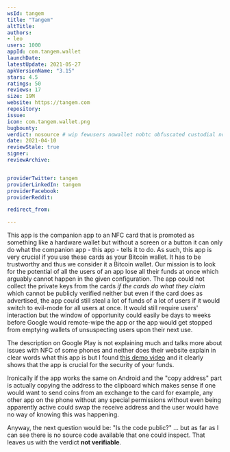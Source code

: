 ```yaml
---
wsId: tangem
title: "Tangem"
altTitle: 
authors:
- leo
users: 1000
appId: com.tangem.wallet
launchDate: 
latestUpdate: 2021-05-27
apkVersionName: "3.15"
stars: 4.5
ratings: 50
reviews: 17
size: 19M
website: https://tangem.com
repository: 
issue: 
icon: com.tangem.wallet.png
bugbounty: 
verdict: nosource # wip fewusers nowallet nobtc obfuscated custodial nosource nonverifiable reproducible bounty defunct
date: 2021-04-10
reviewStale: true
signer: 
reviewArchive:


providerTwitter: tangem
providerLinkedIn: tangem
providerFacebook: 
providerReddit: 

redirect_from:

---
```



This app is the companion app to an NFC card that is promoted as something like
a hardware wallet but without a screen or a button it can only do what the
companion app - this app - tells it to do. As such, this app is very crucial if
you use these cards as your Bitcoin wallet. It has to be trustworthy and thus we
consider it a Bitcoin wallet. Our mission is to look for the potential of all
the users of an app lose all their funds at once which arguably cannot happen in
the given configuration. The app could not collect the private keys from the
cards *if the cards do what they claim* which cannot be publicly verified
neither but even if the card does as advertised, the app could still steal a lot
of funds of a lot of users if it would switch to evil-mode for all users at
once. It would still require users' interaction but the window of opportunity
could easily be days to weeks before Google would remote-wipe the app or the app
would get stopped from emptying wallets of unsuspecting users upon their next
use.

The description on Google Play is not explaining much and talks more about
issues with NFC of some phones and neither does their website explain in clear
words what this app is but I found
[this demo video](https://www.youtube.com/watch?v=sTaQN2z7H_A) and it clearly
shows that the app is crucial for the security of your funds.

Ironically if the app works the same on Android and the "copy address" part is
actually copying the address to the clipboard which makes sense if one would
want to send coins from an exchange to the card for example, any other app on
the phone without any special permissions without even being apparently active
could swap the receive address and the user would have no way of knowing this
was happening.

Anyway, the next question would be: "Is the code public?" ... but as far as I
can see there is no source code available that one could inspect. That leaves us
with the verdict **not verifiable**.